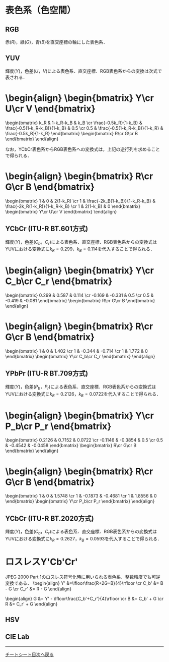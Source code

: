 <script type="text/javascript" async src="https://cdnjs.cloudflare.com/ajax/libs/mathjax/2.7.7/MathJax.js?config=TeX-MML-AM_CHTML">
</script>
<script type="text/x-mathjax-config">
 MathJax.Hub.Config({
 tex2jax: {
 inlineMath: [['$', '$'] ],
 displayMath: [ ['$$','$$'], ["\\[","\\]"] ]
 }
 });
</script>

# 表色系（色空間）
## RGB
赤($R$)，緑($G$)，青($B$)を直交座標の軸にした表色系．

## YUV
輝度($Y$)，色差($U$，$V$)による表色系．直交座標．RGB表色系からの変換は次式で表される．

\begin{align}
\begin{bmatrix}
Y\cr
U\cr
V
\end{bmatrix}
=
\begin{bmatrix}
k_R & 1-k_R-k_B & k_B \cr
\frac{-0.5k_R}{1-k_B} & \frac{-0.5(1-k_R-k_B)}{1-k_B} & 0.5 \cr
0.5 & \frac{-0.5(1-k_R-k_B)}{1-k_R} & \frac{-0.5k_B}{1-k_R} 
\end{bmatrix}
\begin{bmatrix}
R\cr
G\cr
B
\end{bmatrix}
\end{align}

なお，YCbCr表色系からRGB表色系への変換式は，上記の逆行列を求めることで得られる．

\begin{align}
\begin{bmatrix}
R\cr
G\cr
B
\end{bmatrix}
=
\begin{bmatrix}
1 & 0 & 2(1-k_R) \cr
1 & \frac{-2k_B(1-k_B)}{1-k_R-k_B} & \frac{-2k_R(1-k_R)}{1-k_R-k_B} \cr
1 & 2(1-k_B) & 0
\end{bmatrix}
\begin{bmatrix}
Y\cr
U\cr
V
\end{bmatrix}
\end{align}

## YCbCr (ITU-R BT.601方式)
輝度($Y$)，色差($C_b$，$C_r$)による表色系．直交座標．RGB表色系からの変換式は
YUVにおける変換式に$k_R=0.299$，$k_B=0.114$を代入することで得られる．

\begin{align}
\begin{bmatrix}
Y\cr
C_b\cr
C_r
\end{bmatrix}
=
\begin{bmatrix}
0.299 & 0.587 & 0.114 \cr
-0.169 & -0.331 & 0.5 \cr
0.5 & -0.419 & -0.081
\end{bmatrix}
\begin{bmatrix}
R\cr
G\cr
B
\end{bmatrix}
\end{align}

\begin{align}
\begin{bmatrix}
R\cr
G\cr
B
\end{bmatrix}
=
\begin{bmatrix}
1 & 0 & 1.402 \cr
1 & -0.344 & -0.714 \cr
1 & 1.772 & 0
\end{bmatrix}
\begin{bmatrix}
Y\cr
C_b\cr
C_r
\end{bmatrix}
\end{align}

## YPbPr (ITU-R BT.709方式)
輝度($Y$)，色差($P_b$，$P_r$)による表色系．直交座標．RGB表色系からの変換式は
YUVにおける変換式に$k_R=0.2126$，$k_B=0.0722$を代入することで得られる．

\begin{align}
\begin{bmatrix}
Y\cr
P_b\cr
P_r
\end{bmatrix}
=
\begin{bmatrix}
0.2126 & 0.7152 & 0.0722 \cr
-0.1146 & -0.3854 & 0.5 \cr
0.5 & -0.4542 & -0.0458
\end{bmatrix}
\begin{bmatrix}
R\cr
G\cr
B
\end{bmatrix}
\end{align}

\begin{align}
\begin{bmatrix}
R\cr
G\cr
B
\end{bmatrix}
=
\begin{bmatrix}
1 & 0 & 1.5748 \cr
1 & -0.1873 & -0.4681 \cr
1 & 1.8556 & 0
\end{bmatrix}
\begin{bmatrix}
Y\cr
P_b\cr
P_r
\end{bmatrix}
\end{align}

## YCbCr (ITU-R BT.2020方式)
輝度($Y$)，色差($C_b$，$C_r$)による表色系．直交座標．RGB表色系からの変換式は
YUVにおける変換式に$k_R=0.2627$，$k_B=0.0593$を代入することで得られる．

# ロスレスY'Cb'Cr'
JPEG 2000 Part 1のロスレス符号化時に用いられる表色系．整数精度でも可逆変換である．
\begin{align}
Y' &=\lfloor\frac{R+2G+B}{4}\rfloor \cr
C_b' &= B - G \cr
C_r' &= R - G 
\end{align}

\begin{align}
G &= Y' - \lfloor\frac{C_b'+C_r'}{4}\rfloor \cr
B &= C_b' + G \cr
R &= C_r' + G
\end{align}

## HSV
## CIE Lab
----
[チートシート目次へ戻る](./index.md)
